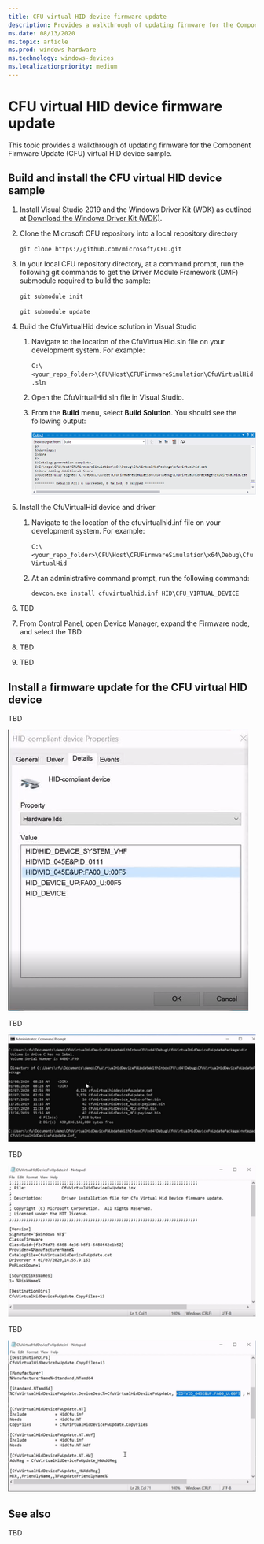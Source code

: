 ```yaml
---
title: CFU virtual HID device firmware update
description: Provides a walkthrough of updating firmware for the Component Firmware Update (CFU) virtual HID device sample.
ms.date: 08/13/2020
ms.topic: article
ms.prod: windows-hardware
ms.technology: windows-devices
ms.localizationpriority: medium
---
```


# CFU virtual HID device firmware update

This topic provides a walkthrough of updating firmware for the Component Firmware Update (CFU) virtual HID device sample.

## Build and install the CFU virtual HID device sample

1. Install Visual Studio 2019 and the Windows Driver Kit (WDK) as outlined at [Download the Windows Driver Kit (WDK)](https://docs.microsoft.com/windows-hardware/drivers/download-the-wdk).

1. Clone the Microsoft CFU repository into a local repository directory

    `git clone https://github.com/microsoft/CFU.git`

1. In your local CFU repository directory, at a command prompt, run the following git commands to get the Driver Module Framework (DMF) submodule required to build the sample:

    `git submodule init`

    `git submodule update`

1. Build the CfuVirtualHid device solution in Visual Studio

    1. Navigate to the location of the CfuVirtualHid.sln file on your development system. For example:

        `C:\<your_repo_folder>\CFU\Host\CFUFirmwareSimulation\CfuVirtualHid.sln`

    1. Open the CfuVirtualHid.sln file in Visual Studio.

    1. From the **Build** menu, select **Build Solution**. You should see the following output:

        ![CfuVirtualHid build success](images/cfuvirtualhid-build-succeeded.png)

1. Install the CfuVirtualHid device and driver

    1. Navigate to the location of the cfuvirtualhid.inf file on your development system. For example:

        `C:\<your_repo_folder>\CFU\Host\CFUFirmwareSimulation\x64\Debug\CfuVirtualHid`

    1. At an administrative command prompt, run the following command:

        ```console
        devcon.exe install cfuvirtualhid.inf HID\CFU_VIRTUAL_DEVICE
        ```

1. TBD

1. From Control Panel, open Device Manager, expand the Firmware node, and select the TBD

1. TBD

1. TBD

## Install a firmware update for the CFU virtual HID device

TBD

![step 1](images/install-cfu-virtual-device-firmware-update-1.png)

TBD

![step 2](images/install-cfu-virtual-device-firmware-update-2.png)

TBD

![step 3](images/install-cfu-virtual-device-firmware-update-3.png)

TBD

![step 4](images/install-cfu-virtual-device-firmware-update-4.png)

## See also

TBD
